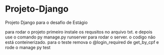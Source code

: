 # Projeto-Django
Projeto Django para o desafio de Estágio

para rodar o projeto primeiro instale os requsitos no arquivo txt.
e depois use o comando py manage.py runserver para rodar o server.
o codigo não está conteinerizado.
para o teste remova o @login_required de get_by_cpf
e rode o manage py test
